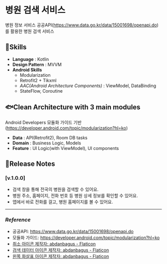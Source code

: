 # 병원 검색 서비스
병원 정보 서비스 공공API(https://www.data.go.kr/data/15001698/openapi.do) 를 활용한 병원 검색 서비스

## 🐬Skills
- **Language** : Kotlin
- **Design Pattern** : MVVM
- **Android Skills**
    - Modularization
    - Retrofit2 + Tikxml
    - *AAC(Android Architecture Components)* : ViewModel, DataBinding
    - StateFlow, Coroutine

## 🐟Clean Architecture with 3 main modules
Android Developers 모듈화 가이드 기반 (https://developer.android.com/topic/modularization?hl=ko)
- **Data** : API(Retrofit2), Room DB tasks
- **Domain** : Business Logic, Models
- **Feature** : UI Logic(with ViewModel), UI components

## 🐳Release Notes
### [v.1.0.0]
- 검색 창을 통해 전국의 병원을 검색할 수 있어요.
- 병원 주소, 홈페이지, 전화 번호 등 병원 상세 정보를 확인할 수 있어요.
- 앱에서 바로 전화를 걸고, 병원 홈페이지를 볼 수 있어요.

* * *
### *Reference*
* 공공API: https://www.data.go.kr/data/15001698/openapi.do
* 모듈화 가이드: https://developer.android.com/topic/modularization?hl=ko
* <a href="https://www.flaticon.com/kr/free-icons/" title="취소 아이콘">취소 아이콘  제작자: abdanbagus - Flaticon</a>
* <a href="https://www.flaticon.com/kr/free-icons/-" title="검색 데이터 아이콘">검색 데이터 아이콘  제작자: abdanbagus - Flaticon</a>
* <a href="https://www.flaticon.com/kr/free-icons/-" title="왼쪽 화살표 아이콘">왼쪽 화살표 아이콘  제작자: abdanbagus - Flaticon</a>

